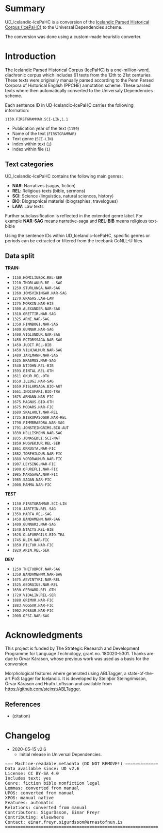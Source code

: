 # Summary

UD_Icelandic-IcePaHC is a conversion of the [Icelandic Parsed Historical Corpus (IcePaHC)](https://linguist.is/icelandic_treebank/Icelandic_Parsed_Historical_Corpus_(IcePaHC)) to the Universal Dependencies scheme.

The conversion was done using a custom-made heuristic converter.

# Introduction

The Icelandic Parsed Historical Corpus (IcePaHC) is a one-million-word, diachronic corpus which includes 61 texts from the 12th to 21st centuries. These texts were originally manually parsed according to the Penn Parsed Corpora of Historical English (PPCHE) annotation scheme. These parsed texts where then automatically converted to the Universaly Dependencies scheme.

Each sentence ID in UD-Icelandic-IcePaHC carries the following information:

```
1150.FIRSTGRAMMAR.SCI-LIN,1.1
```
- Publication year of the text (`1150`)
- Name of the text (`FIRSTGRAMMAR`)
- Text genre (`SCI-LIN`)
- Index within text (`1`)
- Index within file (`1`)

## Text categories

UD_Icelandic-IcePaHC contains the following main genres:
- **NAR**: Narratives (sagas, fiction)
- **REL**: Religious texts (bible, sermons)
- **SCI**: Science (linguistics, natural sciences, history)
- **BIO**: Biographical material (biographies, travelogues)
- **LAW**: Law texts

Further subclassification is reflected in the extended genre label. For example **NAR-SAG** means narrative-saga and **REL-BIB** means religious text-bible

Using the sentence IDs within UD_Icelandic-IcePaHC, specific genres or periods can be extracted or filtered from the treebank CoNLL-U files.

## Data split

**TRAIN:**
- `1150.HOMILIUBOK.REL-SER`
- `1210.THORLAKUR.RE --SAG`
- `1250.STURLUNGA.NAR-SAG`
- `1260.JOMSVIKINGAR.NAR-SAG`
- `1270.GRAGAS.LAW-LAW`
- `1275.MORKIN.NAR-HIS`
- `1300.ALEXANDER.NAR-SAG`
- `1310.GRETTIR.NAR-SAG`
- `1325.ARNI.NAR-SAG`
- `1350.FINNBOGI.NAR-SAG`
- `1400.GUNNAR.NAR-SAG`
- `1400.VIGLUNDUR.NAR-SAG`
- `1450.ECTORSSAGA.NAR-SAG`
- `1450.JUDIT.REL-BIB`
- `1450.VILHJALMUR.NAR-SAG`
- `1480.JARLMANN.NAR-SAG`
- `1525.ERASMUS.NAR-SAG`
- `1540.NTJOHN.REL-BIB`
- `1593.EINTAL.REL-OTH`
- `1611.OKUR.REL-OTH`
- `1650.ILLUGI.NAR-SAG`
- `1659.PISLARSAGA.BIO-AUT`
- `1661.INDIAFARI.BIO-TRA`
- `1675.ARMANN.NAR-FIC`
- `1675.MAGNUS.BIO-OTH`
- `1675.MODARS.NAR-FIC`
- `1680.SKALHOLT.NAR-REL`
- `1725.BISKUPASOGUR.NAR-REL`
- `1790.FIMMBRAEDRA.NAR-SAG`
- `1791.JONSTEINGRIMS.BIO-AUT`
- `1830.HELLISMENN.NAR-SAG`
- `1835.JONASEDLI.SCI-NAT`
- `1859.HUGVEKJUR.REL-SER`
- `1861.ORRUSTA.NAR-FIC`
- `1882.TORFHILDUR.NAR-FIC`
- `1888.VORDRAUMUR.NAR-FIC`
- `1907.LEYSING.NAR-FIC`
- `1908.OFUREFLI.NAR-FIC`
- `1985.MARGSAGA.NAR-FIC`
- `1985.SAGAN.NAR-FIC`
- `2008.MAMMA.NAR-FIC`

**TEST**
- `1150.FIRSTGRAMMAR.SCI-LIN`
- `1210.JARTEIN.REL-SAG`
- `1350.MARTA.REL-SAG`
- `1450.BANDAMENN.NAR-SAG`
- `1400.GUNNAR2.NAR-SAG`
- `1540.NTACTS.REL-BIB`
- `1628.OLAFUREGILS.BIO-TRA`
- `1745.KLIM.NAR-FIC`
- `1850.PILTUR.NAR-FIC`
- `1920.ARIN.REL-SER`

**DEV**
- `1250.THETUBROT.NAR-SAG`
- `1350.BANDAMENNM.NAR-SAG`
- `1475.AEVINTYRI.NAR-REL`
- `1525.GEORGIUS.NAR-REL`
- `1630.GERHARD.REL-OTH`
- `1720.VIDALIN.REL-SER`
- `1888.GRIMUR.NAR-FIC`
- `1883.VOGGUR.NAR-FIC`
- `1902.FOSSAR.NAR-FIC`
- `2008.OFSI.NAR-SAG`


# Acknowledgments

This project is funded by The Strategic Research and Development Programme for Language Technology, grant no. 180020-5301. Thanks are due to Örvar Kárason, whose previous work was used as a basis for the conversion.

Morphological features where generated using ABLTagger, a state-of-the-art PoS tagger for Icelandic. It is developed by Steinþór Steingrímsson, Örvar Kárason and Hrafn Loftsson and available from https://github.com/steinst/ABLTagger.

## References

* (citation)


# Changelog

* 2020-05-15 v2.6
  * Initial release in Universal Dependencies.


<pre>
=== Machine-readable metadata (DO NOT REMOVE!) ================================
Data available since: UD v2.6
License: CC BY-SA 4.0
Includes text: yes
Genre: fiction bible nonfiction legal
Lemmas: converted from manual
UPOS: converted from manual
XPOS: manual native
Features: automatic
Relations: converted from manual
Contributors: Sigurðsson, Einar Freyr
Contributing: elsewhere
Contact: einar.freyr.sigurdsson@arnastofnun.is
===============================================================================
</pre>
